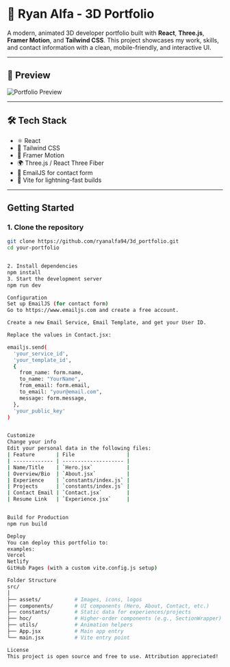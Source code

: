 # 🚀 Ryan Alfa - 3D Portfolio

A modern, animated 3D developer portfolio built with **React**, **Three.js**, **Framer Motion**, and **Tailwind CSS**. This project showcases my work, skills, and contact information with a clean, mobile-friendly, and interactive UI.

---

## 📸 Preview

![Portfolio Preview](./public/preview.png) <!-- Optional: Add a screenshot -->

---

## 🛠️ Tech Stack

- ⚛️ React
- 🎨 Tailwind CSS
- 🧠 Framer Motion
- 🌍 Three.js / React Three Fiber
- 📩 EmailJS for contact form
- 🔗 Vite for lightning-fast builds

---

##  Getting Started

### 1. **Clone the repository**

```bash
git clone https://github.com/ryanalfa94/3d_portfolio.git
cd your-portfolio


2. Install dependencies
npm install
3. Start the development server
npm run dev

Configuration
Set up EmailJS (for contact form)
Go to https://www.emailjs.com and create a free account.

Create a new Email Service, Email Template, and get your User ID.

Replace the values in Contact.jsx:

emailjs.send(
  'your_service_id',
  'your_template_id',
  {
    from_name: form.name,
    to_name: "YourName",
    from_email: form.email,
    to_email: "your@email.com",
    message: form.message,
  },
  'your_public_key'
)


Customize
Change your info
Edit your personal data in the following files:
| Feature       | File                 |
| ------------- | -------------------- |
| Name/Title    | `Hero.jsx`           |
| Overview/Bio  | `About.jsx`          |
| Experience    | `constants/index.js` |
| Projects      | `constants/index.js` |
| Contact Email | `Contact.jsx`        |
| Resume Link   | `Experience.jsx`     |


Build for Production
npm run build

Deploy
You can deploy this portfolio to:
examples:
Vercel
Netlify
GitHub Pages (with a custom vite.config.js setup)

Folder Structure
src/
│
├── assets/           # Images, icons, logos
├── components/       # UI components (Hero, About, Contact, etc.)
├── constants/        # Static data for experiences/projects
├── hoc/              # Higher-order components (e.g., SectionWrapper)
├── utils/            # Animation helpers
├── App.jsx           # Main app entry
└── main.jsx          # Vite entry point

License
This project is open source and free to use. Attribution appreciated!
